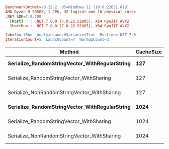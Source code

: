 ``` ini

BenchmarkDotNet=v0.13.2, OS=Windows 11 (10.0.22621.819)
AMD Ryzen 9 5950X, 1 CPU, 32 logical and 16 physical cores
.NET SDK=7.0.100
  [Host]   : .NET 7.0.0 (7.0.22.51805), X64 RyuJIT AVX2
  ShortRun : .NET 7.0.0 (7.0.22.51805), X64 RyuJIT AVX2

Job=ShortRun  AnalyzeLaunchVariance=True  Runtime=.NET 7.0  
IterationCount=5  LaunchCount=7  WarmupCount=3  

```
|                                         Method | CacheSize | VectorLength |     Mean |    Error |   StdDev |   Median |      P25 |      P95 | Allocated |
|----------------------------------------------- |---------- |------------- |---------:|---------:|---------:|---------:|---------:|---------:|----------:|
| **Serialize_RandomStringVector_WithRegularString** |       **127** |         **1000** | **14.65 μs** | **0.056 μs** | **0.084 μs** | **14.66 μs** | **14.60 μs** | **14.79 μs** |         **-** |
|       Serialize_RandomStringVector_WithSharing |       127 |         1000 | 49.45 μs | 0.120 μs | 0.190 μs | 49.37 μs | 49.33 μs | 49.86 μs |         - |
|    Serialize_NonRandomStringVector_WithSharing |       127 |         1000 | 48.45 μs | 0.134 μs | 0.212 μs | 48.46 μs | 48.22 μs | 48.75 μs |         - |
| **Serialize_RandomStringVector_WithRegularString** |      **1024** |         **1000** | **14.48 μs** | **0.087 μs** | **0.133 μs** | **14.41 μs** | **14.38 μs** | **14.72 μs** |         **-** |
|       Serialize_RandomStringVector_WithSharing |      1024 |         1000 | 47.17 μs | 0.335 μs | 0.521 μs | 47.05 μs | 46.74 μs | 48.10 μs |         - |
|    Serialize_NonRandomStringVector_WithSharing |      1024 |         1000 | 45.30 μs | 0.282 μs | 0.447 μs | 45.46 μs | 45.01 μs | 45.84 μs |         - |
